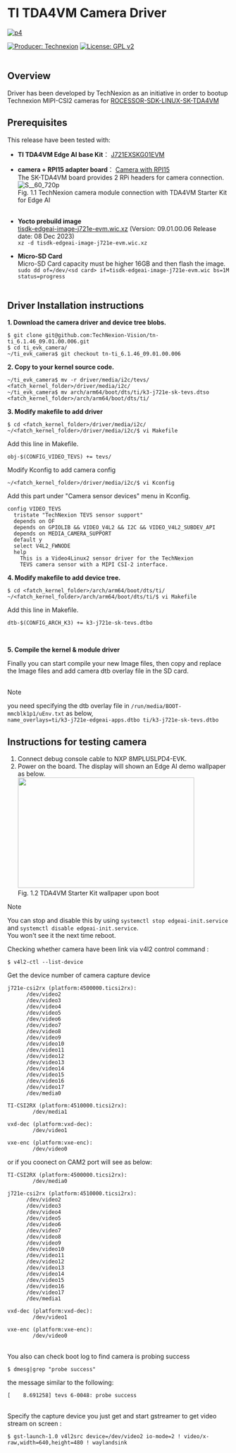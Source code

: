 # TI TDA4VM Camera Driver

[![p4](https://github.com/TechNexion-Vision/ti_evk_camera/assets/57210123/ca72eb4a-e9e2-4307-8e3f-3ee8b89f75b7)](https://www.technexion.com/products/embedded-vision/)


[![Producer: Technexion](https://img.shields.io/badge/Producer-Technexion-blue.svg)](https://www.technexion.com)
[![License: GPL v2](https://img.shields.io/badge/License-GPL%20v2-blue.svg)](https://www.gnu.org/licenses/old-licenses/gpl-2.0.en.html)
<br/><br/>

## Overview
Driver has been developed by TechNexion as an initiative in order to bootup Technexion MIPI-CSI2 cameras for [ROCESSOR-SDK-LINUX-SK-TDA4VM](https://www.ti.com/tool/PROCESSOR-SDK-J721E)<br/>

## Prerequisites
This release have been tested with:
+ **TI TDA4VM Edge AI base Kit**： [J721EXSKG01EVM ](https://www.ti.com/tool/SK-TDA4VM?keyMatch=&tisearch=search-everything&usecase=hardware#order-start-development)<br/>
+ **camera + RPI15 adapter board**： [Camera with RPI15](https://www.technexion.com/?s=RPI15&post_type=product)<br/>
The SK-TDA4VM board provides 2 RPi headers for camera connection.<br/>
  ![S__60_720p](https://github.com/TechNexion-Vision/ti_evk_camera/assets/57210123/7c4a5deb-a138-456f-9716-cf6ed082f93a)<br/>
Fig. 1.1 TechNexion camera module connection with TDA4VM Starter Kit for Edge AI
<br/><br/>
+ **Yocto prebuild image** <br/>
  [tisdk-edgeai-image-j721e-evm.wic.xz](https://dr-download.ti.com/software-development/software-development-kit-sdk/MD-4K6R4tqhZI/09.01.00.06/tisdk-edgeai-image-j721e-evm.wic.xz)
      (Version: 09.01.00.06 Release date: 08 Dec 2023)<br/>
  `xz -d tisdk-edgeai-image-j721e-evm.wic.xz`
  
+ **Micro-SD Card** <br/>
  Micro-SD Card capacity must be higher 16GB and then flash the image.<br/>
  `sudo dd of=/dev/<sd card> if=tisdk-edgeai-image-j721e-evm.wic bs=1M status=progress`
<br/><br/>
## Driver Installation instructions

**1. Download the camera driver and device tree blobs.**
  ```shell
  $ git clone git@github.com:TechNexion-Vision/tn-ti_6.1.46_09.01.00.006.git
  $ cd ti_evk_camera/
  ~/ti_evk_camera$ git checkout tn-ti_6.1.46_09.01.00.006
  ```
**2.  Copy to your kernel source code.**
  ```shell
  ~/ti_evk_camera$ mv -r driver/media/i2c/tevs/ <fatch_kernel_folder>/driver/media/i2c/
  ~/ti_evk_camera$ mv arch/arm64/boot/dts/ti/k3-j721e-sk-tevs.dtso <fatch_kernel_folder>/arch/arm64/boot/dts/ti/
  ```
  **3.  Modify makefile to add driver**
  ```shell
  $ cd <fatch_kernel_folder>/driver/media/i2c/
  ~/<fatch_kernel_folder>/driver/media/i2c/$ vi Makefile
  ```
  Add this line in Makefile.
  ```shell
  obj-$(CONFIG_VIDEO_TEVS) += tevs/
  ```
  Modify Kconfig to add camera config
  ```shell
  ~/<fatch_kernel_folder>/driver/media/i2c/$ vi Kconfig
  ```
  Add this part under "Camera sensor devices" menu in Kconfig.
  ```
  config VIDEO_TEVS
    tristate "TechNexion TEVS sensor support"
    depends on OF
    depends on GPIOLIB && VIDEO_V4L2 && I2C && VIDEO_V4L2_SUBDEV_API
    depends on MEDIA_CAMERA_SUPPORT
    default y
    select V4L2_FWNODE
    help
      This is a Video4Linux2 sensor driver for the TechNexion
      TEVS camera sensor with a MIPI CSI-2 interface.
  ```

  **4.  Modify makefile to add device tree.**

  ```shell
  $ cd <fatch_kernel_folder>/arch/arm64/boot/dts/ti/
  ~/<fatch_kernel_folder>/arch/arm64/boot/dts/ti/$ vi Makefile
  ```
  Add this line in Makefile.
  ```
  dtb-$(CONFIG_ARCH_K3) += k3-j721e-sk-tevs.dtbo
  ```
<br/>

  **5.  Compile the kernel & module driver**
  
  Finally you can start compile your new Image files, then copy and replace the Image files and add camera dtb overlay file in the SD card.<br/>
<br/>
  > [!NOTE]
  > you need specifying the dtb overlay file in `/run/media/BOOT-mmcblk1p1/uEnv.txt` as below,<br/>
  > `name_overlays=ti/k3-j721e-edgeai-apps.dtbo ti/k3-j721e-sk-tevs.dtbo`

## Instructions for testing camera
  
1. Connect debug console cable to NXP 8MPLUSLPD4-EVK.
2. Power on the board.
   The display will shown an Edge AI demo wallpaper as below.<br/>
   <img src="https://github.com/TechNexion-Vision/ti_evk_camera/assets/57210123/8146a947-d875-4c9f-96de-4df19003d1db" width="400" height="250"><br/>
   Fig. 1.2 TDA4VM Starter Kit wallpaper upon boot<br/>
  > [!NOTE]
  > You can stop and disable this by using `systemctl stop edgeai-init.service` and `systemctl disable edgeai-init.service`.<br/>
  > You won't see it the next time reboot.

  Checking whether camera have been link via v4l2 control command :
  ```shell
  $ v4l2-ctl --list-device
  ```
  Get the device number of camera capture device 
  ```shell
  j721e-csi2rx (platform:4500000.ticsi2rx):
        /dev/video2
        /dev/video3
        /dev/video4
        /dev/video5
        /dev/video6
        /dev/video7
        /dev/video8
        /dev/video9
        /dev/video10
        /dev/video11
        /dev/video12
        /dev/video13
        /dev/video14
        /dev/video15
        /dev/video16
        /dev/video17
        /dev/media0

  TI-CSI2RX (platform:4510000.ticsi2rx):
          /dev/media1
  
  vxd-dec (platform:vxd-dec):
          /dev/video1
  
  vxe-enc (platform:vxe-enc):
          /dev/video0
  ```
  or if you coonect on CAM2 port will see as below:
  ```shell
  TI-CSI2RX (platform:4500000.ticsi2rx):
          /dev/media0

  j721e-csi2rx (platform:4510000.ticsi2rx):
        /dev/video2
        /dev/video3
        /dev/video4
        /dev/video5
        /dev/video6
        /dev/video7
        /dev/video8
        /dev/video9
        /dev/video10
        /dev/video11
        /dev/video12
        /dev/video13
        /dev/video14
        /dev/video15
        /dev/video16
        /dev/video17
        /dev/media1
 
  vxd-dec (platform:vxd-dec):
          /dev/video1
  
  vxe-enc (platform:vxe-enc):
          /dev/video0
  ```
 
  <br/>
  You also can check boot log to find camera is probing success<br/>

  ```shell
  $ dmesg|grep "probe success"
  ```
  
  the message similar to the following:<br/>

  
  ```shell
  [    8.691258] tevs 6-0048: probe success
  ```

  <br/>
  Specify the capture device you just get and start gstreamer to get video stream on screen :<br/>

  
  ```shell 
  $ gst-launch-1.0 v4l2src device=/dev/video2 io-mode=2 ! video/x-raw,width=640,height=480 ! waylandsink
  ```
  
  <br/>
  <br/>
  <br/>

  

  
  
